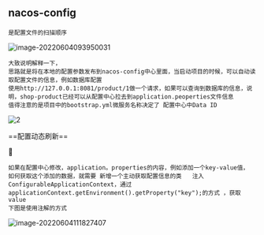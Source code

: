 ## nacos-config

```
是配置文件的扫描顺序
```

![image-20220604093950031](D:/音乐图片/typora图片/image-20220604093950031.png)

```
大致说明解释一下，
思路就是将在本地的配置参数发布到nacos-config中心里面，当启动项目的时候，可以自动读取配置文件的信息，例如数据库配置
使用http://127.0.0.1:8081/product/1做一个请求，如果可以查询到数据库的信息，说明，shop-product已经可以从配置中心拉去到application.peoperties文件信息
值得注意的是项目中的bootstrap.yml微服务名称决定了 配置中心中Data ID
```

![2](D:/音乐图片/typora图片/image-20220604110445610.png)

==配置动态刷新==

:fallen_leaf:

```
如果在配置中心修改，application。properties的内容，例如添加一个key-value值，
如何获取这个添加的数据，就需要 新增一个主动获取配置信息的类   注入ConfigurableApplicationContext，通过 applicationContext.getEnvironment().getProperty("key");的方式 ，获取value
下图是使用注解的方式
```

![image-20220604111827407](D:/音乐图片/typora图片/image-20220604111827407.png)
